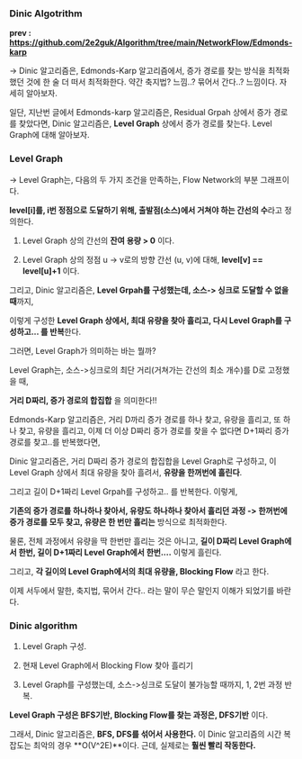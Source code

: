 ### Dinic Algotrithm ###

**prev : https://github.com/2e2guk/Algorithm/tree/main/NetworkFlow/Edmonds-karp**

-> Dinic 알고리즘은, Edmonds-Karp 알고리즘에서, 증가 경로를 찾는 방식을 최적화했던 것에 한 술 더 떠서 최적화한다. 약간 축지법? 느낌..? 묶어서 간다..? 느낌이다. 자세히 알아보자. 

일단, 지난번 글에서 Edmonds-karp 알고리즘은, Residual Grpah 상에서 증가 경로를 찾았다면, Dinic 알고리즘은, **Level Graph** 상에서 증가 경로를 찾는다. Level Graph에 대해 알아보자. 

### Level Graph ###

-> Level Graph는, 다음의 두 가지 조건을 만족하는, Flow Network의 부분 그래프이다. 

**level[i]를, i번 정점으로 도달하기 위해, 출발점(소스)에서 거쳐야 하는 간선의 수**라고 정의한다. 

1. Level Graph 상의 간선의 **잔여 용량 > 0** 이다. 

2. Level Graph 상의 정점 u -> v로의 방향 간선 (u, v)에 대해, **level[v] == level[u]+1** 이다. 

그리고, Dinic 알고리즘은, **Level Grpah를 구성했는데, 소스-> 싱크로 도달할 수 없을 때**까지, 

이렇게 구성한 **Level Graph 상에서, 최대 유량을 찾아 흘리고, 다시 Level Graph를 구성하고... 를 반복**한다.  

그러면, Level Graph가 의미하는 바는 뭘까? 

Level Graph는, 소스->싱크로의 최단 거리(거쳐가는 간선의 최소 개수)를 D로 고정했을 때,

**거리 D짜리, 증가 경로의 합집합** 을 의미한다!!

Edmonds-Karp 알고리즘은, 거리 D까리 증가 경로를 하나 찾고, 유량을 흘리고, 또 하나 찾고, 유량을 흘리고, 이제 더 이상 D짜리 증가 경로를 찾을 수 없다면 D+1짜리 증가 경로를 찾고..를 반복했다면, 

Dinic 알고리즘은, 거리 D짜리 증가 경로의 합집합을 Level Graph로 구성하고, 이 Level Graph 상에서 최대 유량을 찾아 흘려서, **유량을 한꺼번에 흘린다**. 

그리고 길이 D+1짜리 Level Grpah를 구성하고.. 를 반복한다. 이렇게, 

**기존의 증가 경로를 하나하나 찾아서, 유량도 하나하나 찾아서 흘리던 과정 -> 한꺼번에 증가 경로를 모두 찾고, 유량은 한 번만 흘리는** 방식으로 최적화한다. 

물론, 전체 과정에서 유량을 딱 한번만 흘리는 것은 아니고, **길이 D짜리 Level Graph에서 한번, 길이 D+1짜리 Level Graph에서 한번....** 이렇게 흘린다.

그리고, **각 길이의 Level Graph에서의 최대 유량을, Blocking Flow** 라고 한다. 

이제 서두에서 말한, 축지법, 묶어서 간다.. 라는 말이 무슨 말인지 이해가 되었기를 바란다.

### Dinic algorithm ###

1. Level Graph 구성.

2. 현재 Level Graph에서 Blocking Flow 찾아 흘리기

3. Level Graph를 구성했는데, 소스->싱크로 도달이 불가능할 때까지, 1, 2번 과정 반복.

**Level Graph 구성은 BFS기반, Blocking Flow를 찾는 과정은, DFS기반** 이다. 

그래서, Dinic 알고리즘은, **BFS, DFS를 섞어서 사용한다.** 이 Dinic 알고리즘의 시간 복잡도는 최악의 경우 **O(V^2E)**이다. 근데, 실제로는 **훨씬 빨리 작동한다.**
